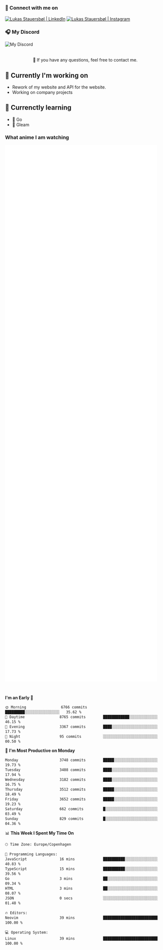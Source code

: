 ### 🔗 Connect with me on
<a href="https://www.instagram.com/lukas_stauersbol" target="_blank"><img align="center" src="https://raw.githubusercontent.com/stauersbol/stauersbol/main/images/instagram.svg" alt="Lukas Stauersbøl | LinkedIn" width="30px"/></a>
<a href="https://www.linkedin.com/in/lukas-stauersbol/" target="_blank"><img align="center" src="https://raw.githubusercontent.com/stauersbol/stauersbol/main/images/linkedin.svg" alt="Lukas Stauersbøl | Instagram" width="30px"/></a>

<p align="center">
 <h3>🎧 My Discord</h3>
 <img align="left" height="55px" src="https://discord.c99.nl/widget/theme-2/147806323323568128.png" alt="My Discord" />
</p>

<br/>
<br/>
<br/>
💬 If you have any questions, feel free to contact me.

## 🔭 Currently I'm working on
- Rework of my website and API for the website.
- Working on company projects
 
## 🌱 Currenctly learning
- 💙 Go
- 💜 Gleam

### What anime I am watching
<a href="https://anilist.co/user/slashiy/" align="center"><img align="center" width="500px" src="metrics.plugin.personal.anilist.svg" /></a>

<br/>

<!--START_SECTION:waka-->
**I'm an Early 🐤** 

```text
🌞 Morning                6766 commits        █████████░░░░░░░░░░░░░░░░   35.62 % 
🌆 Daytime                8765 commits        ████████████░░░░░░░░░░░░░   46.15 % 
🌃 Evening                3367 commits        ████░░░░░░░░░░░░░░░░░░░░░   17.73 % 
🌙 Night                  95 commits          ░░░░░░░░░░░░░░░░░░░░░░░░░   00.50 % 
```
📅 **I'm Most Productive on Monday** 

```text
Monday                   3748 commits        █████░░░░░░░░░░░░░░░░░░░░   19.73 % 
Tuesday                  3408 commits        ████░░░░░░░░░░░░░░░░░░░░░   17.94 % 
Wednesday                3182 commits        ████░░░░░░░░░░░░░░░░░░░░░   16.75 % 
Thursday                 3512 commits        █████░░░░░░░░░░░░░░░░░░░░   18.49 % 
Friday                   3652 commits        █████░░░░░░░░░░░░░░░░░░░░   19.23 % 
Saturday                 662 commits         █░░░░░░░░░░░░░░░░░░░░░░░░   03.49 % 
Sunday                   829 commits         █░░░░░░░░░░░░░░░░░░░░░░░░   04.36 % 
```


📊 **This Week I Spent My Time On** 

```text
🕑︎ Time Zone: Europe/Copenhagen

💬 Programming Languages: 
JavaScript               16 mins             ██████████░░░░░░░░░░░░░░░   40.83 % 
TypeScript               15 mins             ██████████░░░░░░░░░░░░░░░   39.56 % 
Go                       3 mins              ██░░░░░░░░░░░░░░░░░░░░░░░   09.34 % 
HTML                     3 mins              ██░░░░░░░░░░░░░░░░░░░░░░░   08.07 % 
JSON                     0 secs              ░░░░░░░░░░░░░░░░░░░░░░░░░   01.48 % 

🔥 Editors: 
Neovim                   39 mins             █████████████████████████   100.00 % 

💻 Operating System: 
Linux                    39 mins             █████████████████████████   100.00 % 
```


<!--END_SECTION:waka-->
